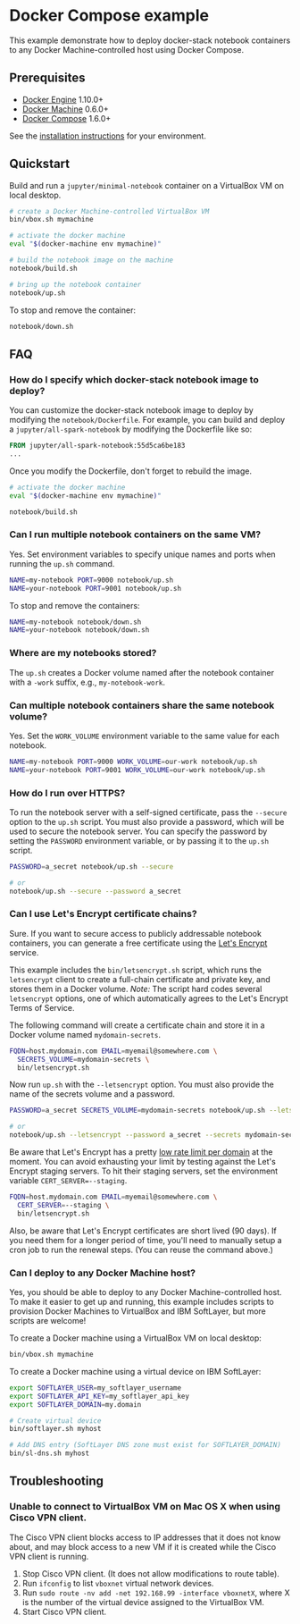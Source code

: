 # Docker Compose example

This example demonstrate how to deploy docker-stack notebook containers to any Docker Machine-controlled host using Docker Compose.

## Prerequisites

* [Docker Engine](https://docs.docker.com/engine/) 1.10.0+
* [Docker Machine](https://docs.docker.com/machine/) 0.6.0+
* [Docker Compose](https://docs.docker.com/compose/) 1.6.0+

See the [installation instructions](https://docs.docker.com/engine/installation/) for your environment.

## Quickstart

Build and run a `jupyter/minimal-notebook` container on a VirtualBox VM on local desktop.

```bash
# create a Docker Machine-controlled VirtualBox VM
bin/vbox.sh mymachine

# activate the docker machine
eval "$(docker-machine env mymachine)"

# build the notebook image on the machine
notebook/build.sh

# bring up the notebook container
notebook/up.sh
```

To stop and remove the container:

```bash
notebook/down.sh
```


## FAQ

### How do I specify which docker-stack notebook image to deploy?

You can customize the docker-stack notebook image to deploy by modifying the `notebook/Dockerfile`.  For example, you can build and deploy a `jupyter/all-spark-notebook` by modifying the Dockerfile like so:

```dockerfile
FROM jupyter/all-spark-notebook:55d5ca6be183
...
```

Once you modify the Dockerfile, don't forget to rebuild the image.

```bash
# activate the docker machine
eval "$(docker-machine env mymachine)"

notebook/build.sh
```

### Can I run multiple notebook containers on the same VM?

Yes. Set environment variables to specify unique names and ports when running the `up.sh` command.

```bash
NAME=my-notebook PORT=9000 notebook/up.sh
NAME=your-notebook PORT=9001 notebook/up.sh
```

To stop and remove the containers:

```bash
NAME=my-notebook notebook/down.sh
NAME=your-notebook notebook/down.sh
```

### Where are my notebooks stored?

The `up.sh` creates a Docker volume named after the notebook container with a `-work` suffix, e.g., `my-notebook-work`.


### Can multiple notebook containers share the same notebook volume?

Yes. Set the `WORK_VOLUME` environment variable to the same value for each notebook.

```bash
NAME=my-notebook PORT=9000 WORK_VOLUME=our-work notebook/up.sh
NAME=your-notebook PORT=9001 WORK_VOLUME=our-work notebook/up.sh
```

### How do I run over HTTPS?

To run the notebook server with a self-signed certificate, pass the `--secure` option to the `up.sh` script.  You must also provide a password, which will be used to secure the notebook server.  You can specify the password by setting the `PASSWORD` environment variable, or by passing it to the `up.sh` script.

```bash
PASSWORD=a_secret notebook/up.sh --secure

# or
notebook/up.sh --secure --password a_secret
```

### Can I use Let's Encrypt certificate chains?

Sure.  If you want to secure access to publicly addressable notebook containers, you can generate a free certificate using the [Let's Encrypt](https://letsencrypt.org) service.


This example includes the `bin/letsencrypt.sh` script, which runs the `letsencrypt` client to create a full-chain certificate and private key, and stores them in a Docker volume.  _Note:_ The script hard codes several `letsencrypt` options, one of which automatically agrees to the Let's Encrypt Terms of Service.

The following command will create a certificate chain and store it in a Docker volume named `mydomain-secrets`.

```bash
FQDN=host.mydomain.com EMAIL=myemail@somewhere.com \
  SECRETS_VOLUME=mydomain-secrets \
  bin/letsencrypt.sh
```

Now run `up.sh` with the `--letsencrypt` option.  You must also provide the name of the secrets volume and a password.

```bash
PASSWORD=a_secret SECRETS_VOLUME=mydomain-secrets notebook/up.sh --letsencrypt

# or
notebook/up.sh --letsencrypt --password a_secret --secrets mydomain-secrets
```

Be aware that Let's Encrypt has a pretty [low rate limit per domain](https://community.letsencrypt.org/t/public-beta-rate-limits/4772/3) at the moment.  You can avoid exhausting your limit by testing against the Let's Encrypt staging servers.  To hit their staging servers, set the environment variable `CERT_SERVER=--staging`.

```bash
FQDN=host.mydomain.com EMAIL=myemail@somewhere.com \
  CERT_SERVER=--staging \
  bin/letsencrypt.sh
```

Also, be aware that Let's Encrypt certificates are short lived (90 days).  If you need them for a longer period of time, you'll need to manually setup a cron job to run the renewal steps. (You can reuse the command above.)

### Can I deploy to any Docker Machine host?

Yes, you should be able to deploy to any Docker Machine-controlled host.  To make it easier to get up and running, this example includes scripts to provision Docker Machines to VirtualBox and IBM SoftLayer, but more scripts are welcome!

To create a Docker machine using a VirtualBox VM on local desktop:

```bash
bin/vbox.sh mymachine
```

To create a Docker machine using a virtual device on IBM SoftLayer:

```bash
export SOFTLAYER_USER=my_softlayer_username
export SOFTLAYER_API_KEY=my_softlayer_api_key
export SOFTLAYER_DOMAIN=my.domain

# Create virtual device
bin/softlayer.sh myhost

# Add DNS entry (SoftLayer DNS zone must exist for SOFTLAYER_DOMAIN)
bin/sl-dns.sh myhost
```


## Troubleshooting

### Unable to connect to VirtualBox VM on Mac OS X when using Cisco VPN client.

The Cisco VPN client blocks access to IP addresses that it does not know about, and may block access to a new VM if it is created while the Cisco VPN client is running.

1. Stop Cisco VPN client. (It does not allow modifications to route table).
2. Run `ifconfig` to list `vboxnet` virtual network devices.
3. Run `sudo route -nv add -net 192.168.99 -interface vboxnetX`, where X is the number of the virtual device assigned to the VirtualBox VM.
4. Start Cisco VPN client.

